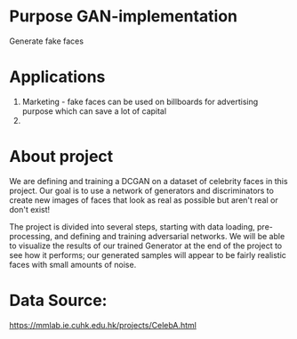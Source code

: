 # Purpose GAN-implementation
 Generate fake faces
 
 # Applications
 1. Marketing - fake faces can be used on billboards for advertising purpose which can save a lot of capital
 2. 
 
# About project
We are defining and training a DCGAN on a dataset of celebrity faces in this project. Our goal is to use a network of generators and discriminators to create new images of faces that look as real as possible but aren't real or don't exist!

The project is divided into several steps, starting with data loading, pre-processing, and defining and training adversarial networks. We will be able to visualize the results of our trained Generator at the end of the project to see how it performs; our generated samples will appear to be fairly realistic faces with small amounts of noise.

# Data Source:
https://mmlab.ie.cuhk.edu.hk/projects/CelebA.html

